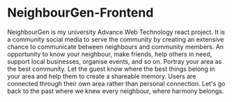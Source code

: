 # NeighbourGen-Frontend
NeighbourGen is my university Advance Web Technology react project. It is a community social media to serve the community by creating an extensive chance to communicate between neighbours and community members. An opportunity to know your neighbour, make friends, help others in need, support local businesses, organise events, and so on. Portray your area as the best community. Let the guest know where the best things belong in your area and help them to create a shareable memory. Users are connected through their own area rather than personal connection. Let's go back to the past where we knew every neighbour, where harmony belongs.
